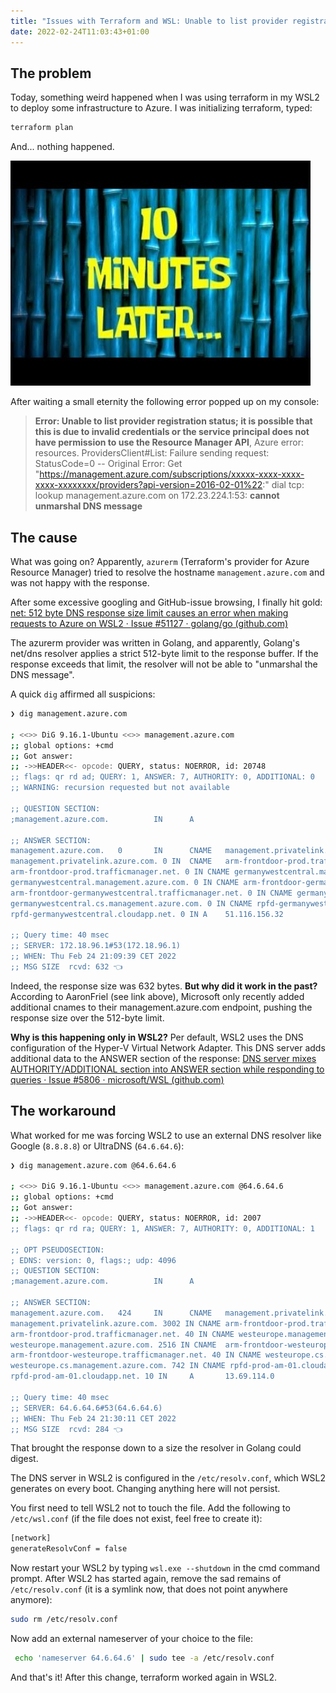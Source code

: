 ```yaml
---
title: "Issues with Terraform and WSL: Unable to list provider registration status"
date: 2022-02-24T11:03:43+01:00
---
```


## The problem

Today, something weird happened when I was using terraform in my WSL2 to deploy some infrastructure to Azure. I was initializing terraform, typed:

```bash
terraform plan
```

And... nothing happened.

![10 minutes later](/static/10minuteslater.png)

After waiting a small eternity the following error popped up on my console:

> **Error: Unable to list provider registration status; it is possible that this is due to invalid credentials or the service principal does not have permission to use the Resource Manager API**, Azure error: resources. ProvidersClient#List: Failure sending request: StatusCode=0 -- Original Error: Get "https://management.azure.com/subscriptions/xxxxx-xxxx-xxxx-xxxx-xxxxxxxx/providers?api-version=2016-02-01%22:" dial tcp: lookup management.azure.com on 172.23.224.1:53: **cannot unmarshal DNS message**

## The cause

What was going on? Apparently, `azurerm`   (Terraform's provider for Azure Resource Manager) tried to resolve the hostname `management.azure.com` and was not happy with the response.

After some excessive googling and GitHub-issue browsing, I finally hit gold: [net: 512 byte DNS response size limit causes an error when making requests to Azure on WSL2 · Issue #51127 · golang/go (github.com)](https://github.com/golang/go/issues/51127#issue-1129393515)

The azurerm provider was written in Golang, and apparently, Golang's net/dns resolver applies a strict 512-byte limit to the response buffer. If the response exceeds that limit, the resolver will not be able to "unmarshal the DNS message".

A quick `dig` affirmed all suspicions:

```bash
❯ dig management.azure.com

; <<>> DiG 9.16.1-Ubuntu <<>> management.azure.com
;; global options: +cmd
;; Got answer:
;; ->>HEADER<<- opcode: QUERY, status: NOERROR, id: 20748
;; flags: qr rd ad; QUERY: 1, ANSWER: 7, AUTHORITY: 0, ADDITIONAL: 0
;; WARNING: recursion requested but not available

;; QUESTION SECTION:
;management.azure.com.          IN      A

;; ANSWER SECTION:
management.azure.com.   0       IN      CNAME   management.privatelink.azure.com.
management.privatelink.azure.com. 0 IN  CNAME   arm-frontdoor-prod.trafficmanager.net.
arm-frontdoor-prod.trafficmanager.net. 0 IN CNAME germanywestcentral.management.azure.com.
germanywestcentral.management.azure.com. 0 IN CNAME arm-frontdoor-germanywestcentral.trafficmanager.net.
arm-frontdoor-germanywestcentral.trafficmanager.net. 0 IN CNAME germanywestcentral.cs.management.azure.com.
germanywestcentral.cs.management.azure.com. 0 IN CNAME rpfd-germanywestcentral.cloudapp.net.
rpfd-germanywestcentral.cloudapp.net. 0 IN A    51.116.156.32

;; Query time: 40 msec
;; SERVER: 172.18.96.1#53(172.18.96.1)
;; WHEN: Thu Feb 24 21:09:39 CET 2022
;; MSG SIZE  rcvd: 632 👈
```

Indeed, the response size was 632 bytes. **But why did it work in the past?** According to AaronFriel (see link above), Microsoft only recently added additional cnames to their management.azure.com endpoint, pushing the response size over the 512-byte limit.

**Why is this happening only in WSL2?** Per default, WSL2 uses the DNS configuration of the Hyper-V Virtual Network Adapter. This DNS server adds additional data to the ANSWER section of the response: [DNS server mixes AUTHORITY/ADDITIONAL section into ANSWER section while responding to queries · Issue #5806 · microsoft/WSL (github.com)](https://github.com/microsoft/WSL/issues/5806)

## The workaround

What worked for me was forcing WSL2 to use an external DNS resolver like Google (`8.8.8.8`) or UltraDNS (`64.6.64.6`):

```bash
❯ dig management.azure.com @64.6.64.6

; <<>> DiG 9.16.1-Ubuntu <<>> management.azure.com @64.6.64.6
;; global options: +cmd
;; Got answer:
;; ->>HEADER<<- opcode: QUERY, status: NOERROR, id: 2007
;; flags: qr rd ra; QUERY: 1, ANSWER: 7, AUTHORITY: 0, ADDITIONAL: 1

;; OPT PSEUDOSECTION:
; EDNS: version: 0, flags:; udp: 4096
;; QUESTION SECTION:
;management.azure.com.          IN      A

;; ANSWER SECTION:
management.azure.com.   424     IN      CNAME   management.privatelink.azure.com.
management.privatelink.azure.com. 3002 IN CNAME arm-frontdoor-prod.trafficmanager.net.
arm-frontdoor-prod.trafficmanager.net. 40 IN CNAME westeurope.management.azure.com.
westeurope.management.azure.com. 2516 IN CNAME  arm-frontdoor-westeurope.trafficmanager.net.
arm-frontdoor-westeurope.trafficmanager.net. 40 IN CNAME westeurope.cs.management.azure.com.
westeurope.cs.management.azure.com. 742 IN CNAME rpfd-prod-am-01.cloudapp.net.
rpfd-prod-am-01.cloudapp.net. 10 IN     A       13.69.114.0

;; Query time: 40 msec
;; SERVER: 64.6.64.6#53(64.6.64.6)
;; WHEN: Thu Feb 24 21:30:11 CET 2022
;; MSG SIZE  rcvd: 284 👈
```

That brought the response down to a size the resolver in Golang could digest.

The DNS server in WSL2 is configured in the `/etc/resolv.conf`, which WSL2 generates on every boot. Changing anything here will not persist.

You first need to tell WSL2 not to touch the file. Add the following to `/etc/wsl.conf` (if the file does not exist, feel free to create it):

```bash
[network]
generateResolvConf = false
```

Now restart your WSL2 by typing `wsl.exe --shutdown`  in the cmd command prompt. After WSL2 has started again, remove the sad remains of  `/etc/resolv.conf` (it is a symlink now, that does not point anywhere anymore):

```bash
sudo rm /etc/resolv.conf
```

Now add an external nameserver of your choice to the file:

```bash
 echo 'nameserver 64.6.64.6' | sudo tee -a /etc/resolv.conf
```

And that's it! After this change, terraform worked again in WSL2.